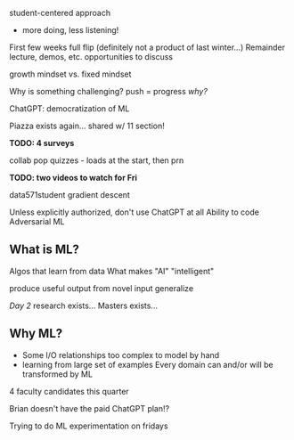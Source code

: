 student-centered approach
- more doing, less listening!

First few weeks full flip (definitely not a product of last winter...)
Remainder lecture, demos, etc. opportunities to discuss

growth mindset vs. fixed mindset

Why is something challenging?
push = progress
*why?*

ChatGPT: democratization of ML

Piazza exists again...
shared w/ 11 section!

**TODO: 4 surveys**

collab pop quizzes - loads at the start, then prn

**TODO: two videos to watch for Fri**

data571student
gradient descent

Unless explicitly authorized, don't use ChatGPT at all
Ability to code
Adversarial ML

## What is ML?
Algos that learn from data
What makes "AI" "intelligent"

produce useful output from novel input
generalize

*Day 2*
research exists...
Masters exists...

## Why ML?
- Some I/O relationships too complex to model by hand
- learning from large set of examples
Every domain can and/or will be transformed by ML

4 faculty candidates this quarter

Brian doesn't have the paid ChatGPT plan!?

Trying to do ML experimentation on fridays